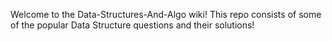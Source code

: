 Welcome to the Data-Structures-And-Algo wiki! This repo consists of some of the popular Data Structure questions and their solutions!
